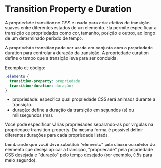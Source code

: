 # Transition Property e Duration

A propriedade transition no CSS é usada para criar efeitos de transição suaves entre diferentes estados de um elemento. Ela permite especificar a transição de propriedades como cor, tamanho, posição e outros, ao longo de um determinado período de tempo.

A propriedade transition pode ser usada em conjunto com a propriedade duration para controlar a duração da transição. A propriedade duration define o tempo que a transição leva para ser concluída.

Exemplo de código:

```css
.elemento {
  transition-property: propriedade;
  transition-duration: duração;
}
```

- propriedade: especifica qual propriedade CSS será animada durante a transição.
- duração: define a duração da transição em segundos (s) ou milissegundos (ms).

Você pode especificar várias propriedades separando-as por vírgulas na propriedade transition-property. Da mesma forma, é possível definir diferentes durações para cada propriedade listada.

Lembrando que você deve substituir "elemento" pela classe ou seletor do elemento que deseja aplicar a transição, "propriedade" pela propriedade CSS desejada e "duração" pelo tempo desejado (por exemplo, 0.5s para meio segundo).